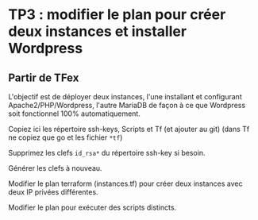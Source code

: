 # TP3 : modifier le plan pour créer deux instances et installer Wordpress

## Partir de TFex

L'objectif est de déployer deux instances, l'une installant et
configurant Apache2/PHP/Wordpress, l'autre MariaDB de façon
à ce que Wordpress soit fonctionnel 100% automatiquement.

Copiez ici les répertoire ssh-keys, Scripts et Tf (et ajouter au git)
(dans Tf ne copiez que go et les fichier `*tf`)

Supprimez les clefs `id_rsa*` du répertoire ssh-key si besoin.

Générer les clefs à nouveau.

Modifier le plan terraform (instances.tf) pour créer deux instances
avec deux IP privées différentes.

Modifier le plan pour exécuter des scripts distincts.
